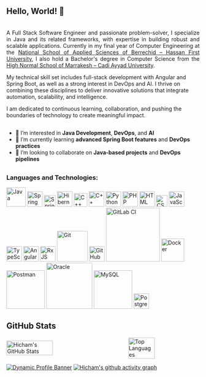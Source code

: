## Hello, World! 👋  
<samp><p align="justify" style="text-indent:40px;">  
A Full Stack Software Engineer and passionate problem-solver, I specialize in Java and its related frameworks, with expertise in building robust and scalable applications. Currently in my final year of Computer Engineering at the [National School of Applied Sciences of Berrechid – Hassan First University](https://www-ensab.uh1.ac.ma), I also hold a Bachelor's degree in Computer Science from the [High Normal School of Marrakesh – Cadi Ayyad University](https://www.uca.ma/ens).  

My technical skill set includes full-stack development with Angular and Spring Boot, as well as a strong interest in DevOps and AI. I thrive on combining these disciplines to deliver innovative solutions that integrate automation, scalability, and intelligence.  

I am dedicated to continuous learning, collaboration, and pushing the boundaries of technology to create meaningful impact.  
</p></samp>  

##  

- 👀 I’m interested in **Java Development**, **DevOps**, and **AI**  
- 🌱 I’m currently learning **advanced Spring Boot features** and **DevOps practices**  
- 💞️ I’m looking to collaborate on **Java-based projects** and **DevOps pipelines**  

##  

### **Languages and Technologies:**  
<p float="left">  
 <!-- Programming Languages -->  
 <a href="https://www.java.com/"><img alt="Java" src="https://devstickers.com/assets/img/pro/7kaq.png" width="50"></a>
<a href="https://spring.io/projects/spring-boot"><img alt="Spring Boot" src="https://upload.wikimedia.org/wikipedia/commons/thumb/7/79/Spring_Boot.svg/800px-Spring_Boot.svg.png" width="40"></a>  
 <a href="https://projects.spring.io/spring-security/"><img alt="Spring Security" src="https://spring.io/img/projects/spring-security.svg" width="30"></a> 
 <a href="https://hibernate.org/"><img alt="Hibernate" src="https://hibernate.org/images/hibernate_icon_whitebkg.svg" width="40"></a>     
 <a href="https://fr.wikipedia.org/wiki/C_(langage)"><img alt="C++" src="https://upload.wikimedia.org/wikipedia/commons/1/18/C_Programming_Language.svg" width="35"></a>
 <a href="https://isocpp.org/"><img alt="C++" src="https://devstickers.com/assets/img/pro/35k9.png" width="40"></a>
 <a href="https://www.python.org/"><img alt="Python" src="https://devstickers.com/assets/img/pro/p3jo.png" width="40"></a>
 <a href="https://www.php.net/"><img alt="PHP" src="https://devstickers.com/assets/img/pro/1nt5.png" width="40"></a>
 <a href="https://html.spec.whatwg.org/"><img alt="HTML" src="https://upload.wikimedia.org/wikipedia/commons/6/61/HTML5_logo_and_wordmark.svg" width="40"></a>  
 <a href="https://www.w3.org/Style/CSS/Overview.en.html"><img alt="CSS" src="https://upload.wikimedia.org/wikipedia/commons/d/d5/CSS3_logo_and_wordmark.svg" width="30"></a>  
 <a href="https://en.wikipedia.org/wiki/JavaScript"><img alt="JavaScript" src="https://devstickers.com/assets/img/pro/i4eg.png" width="40"></a>  
 <a href="https://www.typescriptlang.org/"><img alt="TypeScript" src="https://devstickers.com/assets/img/pro/tzgi.png" width="40"></a>  
 <a href="https://angular.io"><img alt="Angular" src="https://juststickers.in/wp-content/uploads/2017/11/angular-original.png" width="40"></a>  
 <a href="https://rxjs.dev/"><img alt="RxJS" src="https://rxjs.dev/generated/images/marketing/home/Rx_Logo-512-512.png" width="40"></a>  
 <a href="https://git-scm.com/"><img alt="Git" src="https://git-scm.com/images/logo@2x.png" width="80"></a>  
 <a href="https://github.com/"><img alt="GitHub" src="https://upload.wikimedia.org/wikipedia/commons/9/91/Octicons-mark-github.svg" width="40"></a>  
 <a href="https://docs.gitlab.com"><img alt="GitLab CI" src="https://docs.gitlab.com/assets/images/gitlab-logo-header.svg" width="140"></a>  
 <a href="https://www.docker.com/"><img alt="Docker" src="https://upload.wikimedia.org/wikipedia/commons/e/ea/Docker_%28container_engine%29_logo_%28cropped%29.png" width="60"></a>  
 <a href="https://www.postman.com/"><img alt="Postman" src="https://upload.wikimedia.org/wikipedia/commons/c/c2/Postman_%28software%29.png" width="100"></a>  
 <a href="https://www.oracle.com/database/"><img alt="Oracle" src="https://upload.wikimedia.org/wikipedia/commons/5/50/Oracle_logo.svg" width="120"></a>  
 <a href="https://www.mysql.com/"><img alt="MySQL" src="https://upload.wikimedia.org/wikipedia/fr/6/62/MySQL.svg" width="100"></a>  
 <a href="https://www.postgresql.org/"><img alt="PostgreSQL" src="https://upload.wikimedia.org/wikipedia/commons/2/29/Postgresql_elephant.svg" width="40"></a>  
</p>  


## GitHub Stats  

<div style="display: flex; align-items: center; justify-content: space-between;">
  <img src="https://github-readme-stats.vercel.app/api?username=mokaddemhicham&show_icons=true&theme=tokyonight" alt="Hicham's GitHub Stats" style="width: 49%;">
  <img src="https://github-readme-stats.vercel.app/api/top-langs/?username=mokaddemhicham&layout=compact&theme=tokyonight" alt="Top Languages" style="width: 37%;">
</div>

[![Dynamic Profile Banner](https://github-profile-summary-cards.vercel.app/api/cards/profile-details?username=mokaddemhicham&theme=tokyonight)](https://github.com/vn7n24fzkq/github-profile-summary-cards)
[![Hicham's github activity graph](https://github-readme-activity-graph.vercel.app/graph?username=mokaddemhicham&theme=github-compact)](https://github.com/ashutosh00710/github-readme-activity-graph)

